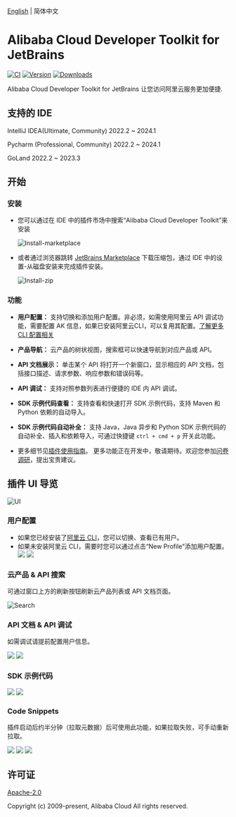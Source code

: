 [English](./README.md) | 简体中文

# Alibaba Cloud Developer Toolkit for JetBrains

[![CI](https://github.com/aliyun/alibabacloud-api-jetbrains-toolkit/actions/workflows/ci.yml/badge.svg)](https://github.com/aliyun/alibabacloud-api-jetbrains-toolkit/actions/workflows/ci.yml)
[![Version](https://img.shields.io/jetbrains/plugin/v/23361-alibaba-cloud-developer-toolkit.svg)](https://plugins.jetbrains.com/plugin/23361-alibaba-cloud-developer-toolkit)
[![Downloads](https://img.shields.io/jetbrains/plugin/d/23361-alibaba-cloud-developer-toolkit.svg)](https://plugins.jetbrains.com/plugin/23361-alibaba-cloud-developer-toolkit)

Alibaba Cloud Developer Toolkit for JetBrains 让您访问阿里云服务更加便捷.

## 支持的 IDE
IntelliJ IDEA(Ultimate, Community) 2022.2 ~ 2024.1

Pycharm (Professional, Community) 2022.2 ~ 2024.1

GoLand 2022.2 ~ 2023.3

## 开始

### 安装
* 您可以通过在 IDE 中的插件市场中搜索“Alibaba Cloud Developer Toolkit”来安装

  ![Install-marketplace](https://aliyunsdk-pages.alicdn.com/plugin_demo/idea/pics/install-market.png)

* 或者通过浏览器跳转 [JetBrains Marketplace](https://plugins.jetbrains.com/plugin/23361-alibaba-cloud-developer-toolkit) 下载压缩包，通过 IDE 中的设置-从磁盘安装来完成插件安装。

  ![Install-zip](https://aliyunsdk-pages.alicdn.com/plugin_demo/idea/pics/install-zip.png)

### 功能

* **用户配置：** 支持切换和添加用户配置。非必须，如需使用阿里云 API 调试功能，需要配置 AK 信息，如果已安装阿里云CLI，可以复用其配置。[了解更多 CLI 配置相关](https://help.aliyun.com/document_detail/123181.html?spm=a2c4g.121544.0.0.2d7e76e3XWMs4u)


* **产品导航：** 云产品的树状视图，搜索框可以快速导航到对应产品或 API。


* **API 文档展示：** 单击某个 API 将打开一个新窗口，显示相应的 API 文档，包括接口描述、请求参数、响应参数和错误码等。


* **API 调试：** 支持对照参数列表进行便捷的 IDE 内 API 调试。


* **SDK 示例代码查看：** 支持查看和快速打开 SDK 示例代码，支持 Maven 和 Python 依赖的自动导入。


* **SDK 示例代码自动补全：** 支持 Java，Java 异步和 Python SDK 示例代码的自动补全、插入和依赖导入，可通过快捷键 `ctrl + cmd + p` 开关此功能。


* 更多细节见[插件使用指南](https://help.aliyun.com/zh/openapi/user-guide/using-the-alibaba-cloud-developer-toolkit-plugin-in-jetbrains-ides)。
  更多功能正在开发中，敬请期待。欢迎您参加[问卷调研](https://g.alicdn.com/aes/tracker-survey-preview/0.0.13/survey.html?pid=fePxMy&id=3494)，提出宝贵建议。


## 插件 UI 导览
![UI](https://aliyunsdk-pages.alicdn.com/plugin_demo/idea/pics/ui.png)

### 用户配置
* 如果您已经安装了[阿里云 CLI](https://help.aliyun.com/document_detail/123181.html?spm=a2c4g.121544.0.0.2d7e76e3XWMs4u)，您可以切换、查看已有用户。
* 如果未安装阿里云 CLI，需要时您可以通过点击“New Profile”添加用户配置。
  <div style="overflow-x: scroll; white-space: nowrap;">
    <img src="https://aliyunsdk-pages.alicdn.com/plugin_demo/idea/pics/new-profile.png" style="display: inline-block;">
    <img src="https://aliyunsdk-pages.alicdn.com/plugin_demo/idea/pics/view-profile.png" style="display: inline-block;">
  </div>

### 云产品 & API 搜索
可通过窗口上方的刷新按钮刷新云产品列表或 API 文档页面。

![Search](https://aliyunsdk-pages.alicdn.com/plugin_demo/idea/pics/search.png)

### API 文档 & API 调试
如需调试请提前配置用户信息。

<div style="overflow-x: scroll; white-space: nowrap;">
    <img src="https://aliyunsdk-pages.alicdn.com/plugin_demo/idea/pics/api-doc.png" style="display: inline-block;">
    <img src="https://aliyunsdk-pages.alicdn.com/plugin_demo/idea/pics/debug.png" style="display: inline-block;">
</div>

### SDK 示例代码

<div style="overflow-x: scroll; white-space: nowrap;">
    <img src="https://aliyunsdk-pages.alicdn.com/plugin_demo/idea/pics/code-sample.png" style="display: inline-block;">
    <img src="https://aliyunsdk-pages.alicdn.com/plugin_demo/idea/pics/auto-import.png" style="display: inline-block;">
</div>

### Code Snippets
插件启动后约半分钟（拉取元数据）后可使用此功能，如果拉取失败，可手动重新拉取。
<div style="overflow-x: scroll; white-space: nowrap;">
    <img src="https://aliyunsdk-pages.alicdn.com/plugin_demo/idea/pics/codesnippets.png" style="display: inline-block;">
    <img src="https://aliyunsdk-pages.alicdn.com/plugin_demo/idea/pics/codesnippets_res.png" style="display: inline-block;">
    <img src="https://aliyunsdk-pages.alicdn.com/plugin_demo/idea/pics/codesnippets_switch.png" style="display: inline-block;">
</div>


## 许可证

[Apache-2.0](http://www.apache.org/licenses/LICENSE-2.0)

Copyright (c) 2009-present, Alibaba Cloud All rights reserved.